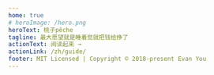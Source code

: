 ```yaml
---
home: true
# heroImage: /hero.png
heroText: 桃子pêche
tagline: 最大愿望就是睡着觉就把钱给挣了
actionText: 阅读起来 →
actionLink: /zh/guide/
footer: MIT Licensed | Copyright © 2018-present Evan You
---
```


<!-- # Hello VuePress! -->
